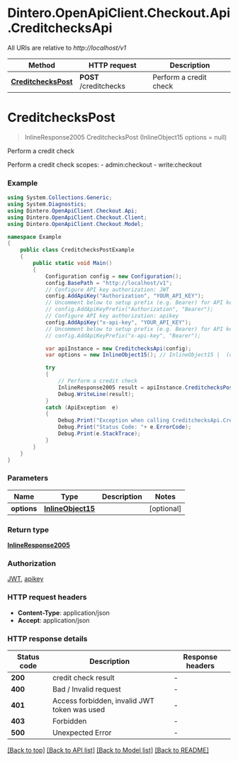 # Dintero.OpenApiClient.Checkout.Api.CreditchecksApi

All URIs are relative to *http://localhost/v1*

Method | HTTP request | Description
------------- | ------------- | -------------
[**CreditchecksPost**](CreditchecksApi.md#creditcheckspost) | **POST** /creditchecks | Perform a credit check


<a name="creditcheckspost"></a>
# **CreditchecksPost**
> InlineResponse2005 CreditchecksPost (InlineObject15 options = null)

Perform a credit check

Perform a credit check  scopes: - admin:checkout - write:checkout 

### Example
```csharp
using System.Collections.Generic;
using System.Diagnostics;
using Dintero.OpenApiClient.Checkout.Api;
using Dintero.OpenApiClient.Checkout.Client;
using Dintero.OpenApiClient.Checkout.Model;

namespace Example
{
    public class CreditchecksPostExample
    {
        public static void Main()
        {
            Configuration config = new Configuration();
            config.BasePath = "http://localhost/v1";
            // Configure API key authorization: JWT
            config.AddApiKey("Authorization", "YOUR_API_KEY");
            // Uncomment below to setup prefix (e.g. Bearer) for API key, if needed
            // config.AddApiKeyPrefix("Authorization", "Bearer");
            // Configure API key authorization: apikey
            config.AddApiKey("x-api-key", "YOUR_API_KEY");
            // Uncomment below to setup prefix (e.g. Bearer) for API key, if needed
            // config.AddApiKeyPrefix("x-api-key", "Bearer");

            var apiInstance = new CreditchecksApi(config);
            var options = new InlineObject15(); // InlineObject15 |  (optional) 

            try
            {
                // Perform a credit check
                InlineResponse2005 result = apiInstance.CreditchecksPost(options);
                Debug.WriteLine(result);
            }
            catch (ApiException  e)
            {
                Debug.Print("Exception when calling CreditchecksApi.CreditchecksPost: " + e.Message );
                Debug.Print("Status Code: "+ e.ErrorCode);
                Debug.Print(e.StackTrace);
            }
        }
    }
}
```

### Parameters

Name | Type | Description  | Notes
------------- | ------------- | ------------- | -------------
 **options** | [**InlineObject15**](InlineObject15.md)|  | [optional] 

### Return type

[**InlineResponse2005**](InlineResponse2005.md)

### Authorization

[JWT](../README.md#JWT), [apikey](../README.md#apikey)

### HTTP request headers

 - **Content-Type**: application/json
 - **Accept**: application/json


### HTTP response details
| Status code | Description | Response headers |
|-------------|-------------|------------------|
| **200** | credit check result |  -  |
| **400** | Bad / Invalid request |  -  |
| **401** | Access forbidden, invalid JWT token was used |  -  |
| **403** | Forbidden |  -  |
| **500** | Unexpected Error |  -  |

[[Back to top]](#) [[Back to API list]](../README.md#documentation-for-api-endpoints) [[Back to Model list]](../README.md#documentation-for-models) [[Back to README]](../README.md)

